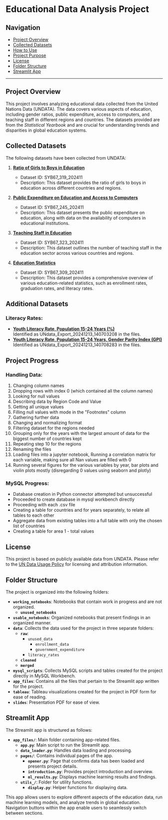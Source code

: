 # Educational Data Analysis Project

## Navigation

- [Project Overview](#project-overview)
- [Collected Datasets](#collected-datasets)
- [How to Use](#how-to-use)
- [Project Purpose](#project-purpose)
- [License](#license)
- [Folder Structure](#folder-structure)
- [Streamlit App](#streamlit-app)

---

## Project Overview

This project involves analyzing educational data collected from the United Nations Data (UNDATA). The data covers various aspects of education, including gender ratios, public expenditure, access to computers, and teaching staff in different regions and countries. The datasets provided are from the *Statistical Yearbook* and are crucial for understanding trends and disparities in global education systems.

## Collected Datasets

The following datasets have been collected from UNDATA:

1. **[Ratio of Girls to Boys in Education](https://data.un.org/_Docs/SYB/CSV/SYB67_319_202411_Ratio%20of%20girls%20to%20boys%20in%20education.csv)**
   - Dataset ID: SYB67_319_202411
   - Description: This dataset provides the ratio of girls to boys in education across different countries and regions.

2. **[Public Expenditure on Education and Access to Computers](https://data.un.org/_Docs/SYB/CSV/SYB67_245_202411_Public%20expenditure%20on%20education%20and%20access%20to%20computers.csv)**
   - Dataset ID: SYB67_245_202411
   - Description: This dataset presents the public expenditure on education, along with data on the availability of computers in educational institutions.

3. **[Teaching Staff in Education](https://data.un.org/_Docs/SYB/CSV/SYB67_323_202411_Teaching%20Staff%20in%20education.csv)**
   - Dataset ID: SYB67_323_202411
   - Description: This dataset outlines the number of teaching staff in the education sector across various countries and regions.

4. **[Education Statistics](https://data.un.org/_Docs/SYB/CSV/SYB67_309_202411_Education.csv)**
   - Dataset ID: SYB67_309_202411
   - Description: This dataset provides a comprehensive overview of various education-related statistics, such as enrollment rates, graduation rates, and literacy rates.

## Additional Datasets

### Literacy Rates:
- **[Youth Literacy Rate, Population 15-24 Years (%)](https://data.un.org/Data.aspx?d=UNESCO&f=series%3aLR_AG15T24)**  
  Identified as UNdata_Export_20241213_140703208 in the files.
- **[Youth Literacy Rate, Population 15-24 Years, Gender Parity Index (GPI)](https://data.un.org/Data.aspx?d=UNESCO&f=series%3aLR_AG15T24_GPI)**  
  Identified as UNdata_Export_20241213_140708283 in the files.

## Project Progress

### Handling Data:
1. Changing column names
2. Dropping rows with index 0 (which contained all the column names)
3. Looking for null values
4. Describing data by Region Code and Value
5. Getting all unique values
6. Filling null values with mode in the "Footnotes" column
7. Gathering further data
8. Changing and normalizing format
9. Filtering dataset for the regions needed
10. Grouping only for the years with the largest amount of data for the biggest number of countries kept
11. Repeating step 10 for the regions
12. Renaming the files
13. Loading files into a jupyter notebook, Running a correlation matrix for each variable, making sure all Nan values are filled with 0
14. Running several figures for the various variables by year, bar plots and violin plots mostly (disregarding 0 values using seaborn and plotly)

### MySQL Progress:
- Database creation in Python connector attempted but unsuccessful
- Proceeded to create database in mysql workbench directly
- Proceeding with each .csv file
- Creating a table for countries and for years separately, to relate all tables to each other
- Aggregate data from existing tables into a full table with only the chosen list of countries
- Creating a table for area 1 - total values

## License

This project is based on publicly available data from UNDATA. Please refer to the [UN Data Usage Policy](https://data.un.org/Usage.aspx) for licensing and attribution information.

## Folder Structure

The project is organized into the following folders:

- **`working_notebooks`**: Notebooks that contain work in progress and are not organized.
  - **`unused_notebooks`**
- **`usable_notebooks`**: Organized notebooks that present findings in an organized manner.
- **`data`**: Collects the data used for the project in three separate folders:
  - **`raw`**:
    - `unused_data`
      - `enrollment_data`
      - `government_expenditure`
    - `literacy_rates`
  - **`cleaned`**
  - **`merged`**
- **`mysql_scripts`**: Collects MySQL scripts and tables created for the project directly in MySQL Workbench.
- **`app_files`**: Contains all the files that pertain to the Streamlit app written for the project.
- **`tableau`**: Tableau visualizations created for the project in PDF form for ease of reading.
- **`slides`**: Presentation PDF for ease of view.

## Streamlit App

The Streamlit app is structured as follows:

- **`app_files/`**: Main folder containing app-related files.
  - **`app.py`**: Main script to run the Streamlit app.
  - **`data_loader.py`**: Handles data loading and processing.
  - **`pages/`**: Contains individual pages of the app.
    - **`opener.py`**: Page that confirms data has been loaded and presents project details.
    - **`introduction.py`**: Provides project introduction and overview.
    - **`ml_results.py`**: Displays machine learning results and findings.
  - **`utils_/`**: Folder for utility functions.
    - **`display.py`**: Helper functions for displaying data.

This app allows users to explore different aspects of the education data, run machine learning models, and analyze trends in global education. Navigation buttons within the app enable users to seamlessly switch between sections.